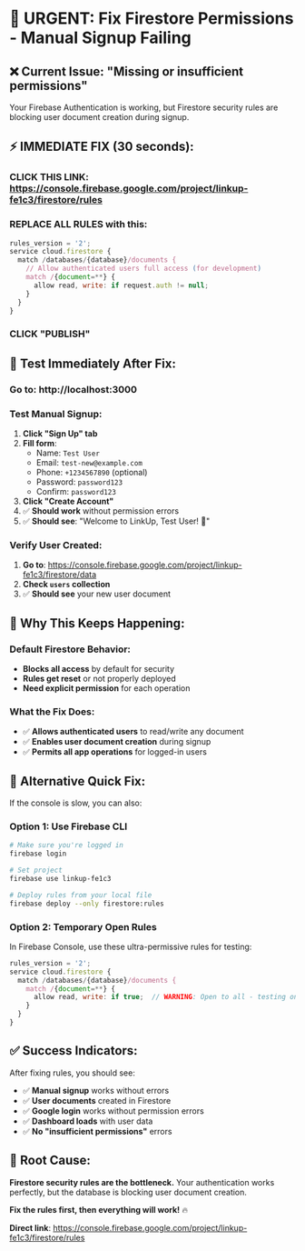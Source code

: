 # 🚨 URGENT: Fix Firestore Permissions - Manual Signup Failing

## ❌ Current Issue: "Missing or insufficient permissions"

Your Firebase Authentication is working, but Firestore security rules are blocking user document creation during signup.

## ⚡ IMMEDIATE FIX (30 seconds):

### **CLICK THIS LINK**: https://console.firebase.google.com/project/linkup-fe1c3/firestore/rules

### **REPLACE ALL RULES** with this:
```javascript
rules_version = '2';
service cloud.firestore {
  match /databases/{database}/documents {
    // Allow authenticated users full access (for development)
    match /{document=**} {
      allow read, write: if request.auth != null;
    }
  }
}
```

### **CLICK "PUBLISH"**

## 🎯 Test Immediately After Fix:

### **Go to**: http://localhost:3000

### **Test Manual Signup:**
1. **Click "Sign Up" tab**
2. **Fill form**:
   - Name: `Test User`
   - Email: `test-new@example.com`
   - Phone: `+1234567890` (optional)
   - Password: `password123`
   - Confirm: `password123`
3. **Click "Create Account"**
4. ✅ **Should work** without permission errors
5. ✅ **Should see**: "Welcome to LinkUp, Test User! 🎉"

### **Verify User Created:**
1. **Go to**: https://console.firebase.google.com/project/linkup-fe1c3/firestore/data
2. **Check `users` collection**
3. ✅ **Should see** your new user document

## 🔧 Why This Keeps Happening:

### **Default Firestore Behavior:**
- **Blocks all access** by default for security
- **Rules get reset** or not properly deployed
- **Need explicit permission** for each operation

### **What the Fix Does:**
- ✅ **Allows authenticated users** to read/write any document
- ✅ **Enables user document creation** during signup
- ✅ **Permits all app operations** for logged-in users

## 🚨 Alternative Quick Fix:

If the console is slow, you can also:

### **Option 1: Use Firebase CLI**
```bash
# Make sure you're logged in
firebase login

# Set project
firebase use linkup-fe1c3

# Deploy rules from your local file
firebase deploy --only firestore:rules
```

### **Option 2: Temporary Open Rules**
In Firebase Console, use these ultra-permissive rules for testing:
```javascript
rules_version = '2';
service cloud.firestore {
  match /databases/{database}/documents {
    match /{document=**} {
      allow read, write: if true;  // WARNING: Open to all - testing only!
    }
  }
}
```

## ✅ Success Indicators:

After fixing rules, you should see:
- ✅ **Manual signup** works without errors
- ✅ **User documents** created in Firestore
- ✅ **Google login** works without permission errors
- ✅ **Dashboard loads** with user data
- ✅ **No "insufficient permissions"** errors

## 🎯 Root Cause:

**Firestore security rules are the bottleneck.** Your authentication works perfectly, but the database is blocking user document creation.

**Fix the rules first, then everything will work!** 🔥

**Direct link**: https://console.firebase.google.com/project/linkup-fe1c3/firestore/rules